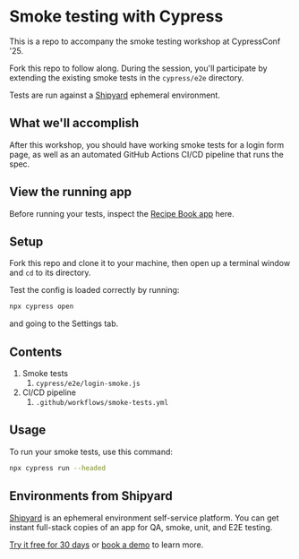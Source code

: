 # Smoke testing with Cypress

This is a repo to accompany the smoke testing workshop at CypressConf '25.

Fork this repo to follow along. During the session, you'll participate by extending the existing smoke tests in the `cypress/e2e` directory.

Tests are run against a [Shipyard](https://shipyard.build) ephemeral environment.

## What we'll accomplish

After this workshop, you should have working smoke tests for a login form page, as well as an automated GitHub Actions CI/CD pipeline that runs the spec.

## View the running app

Before running your tests, inspect the [Recipe Book app](https://recipebook-recipebook-pr7.dev.nbeck415.shipyard.host/) here.

## Setup

Fork this repo and clone it to your machine, then open up a terminal window and `cd` to its directory.

Test the config is loaded correctly by running:
```sh
npx cypress open
```
and going to the Settings tab.

## Contents

1. Smoke tests
   1. `cypress/e2e/login-smoke.js`
2. CI/CD pipeline
   1. `.github/workflows/smoke-tests.yml`

## Usage

To run your smoke tests, use this command:

```sh
npx cypress run --headed
```

## Environments from Shipyard

[Shipyard](https://shipyard.build) is an ephemeral environment self-service platform. You can get instant full-stack copies of an app for QA, smoke, unit, and E2E testing.

[Try it free for 30 days](https://shipyard.build/signup) or [book a demo](https://calendly.com/benjies) to learn more.

